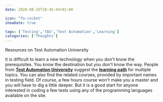 ```yaml
---
date: 2020-08-25T10:45:44+02:00

icon: "fa-rocket"
showDate: true

tags: ['Testing','TAU','Test Automation','Learning']
categories: ['Thoughts']
---
```

Resources on Test Automation University

It is difficult to learn a new technology when you don't know the prerequisites. You know the destination but you
don't know the way. People from [__Test Automation University__](https://testautomationu.applitools.com/) suggest the [__learning path__](https://testautomationu.applitools.com/learningpaths.html) for multiple
topics.
You can also find the related courses, provided by important names in testing field. Of course, a
few hours course won't make you a master and you will have to dig a little deeper.
But it is a good start for anyone interested in coding a few tests using any of the programming languages available
on the site.
